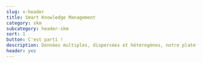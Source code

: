 ```yaml
---
slug: x-header
title: Smart Knowledge Management
category: skm
subcategory: header-skm
sort: 1
button: C'est parti !
description: Données multiples, dispersées et hétérogènes, notre plateforme SKM dispose d'une technologie de classement intelligent des données. La SKM propose l'infrastructure idéale pour des projets type veille stratégique, Gestion Electronique des Documents, Product Information Management ou encore outil de scouting.
header: yes
---
```

